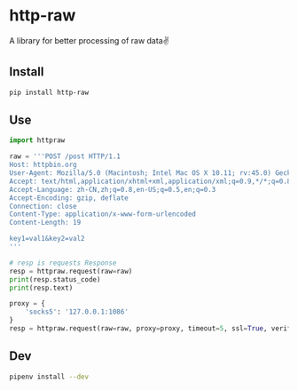 # http-raw

A library for better processing of raw data✌️

## Install

```bash
pip install http-raw
```

## Use

```python
import httpraw

raw = '''POST /post HTTP/1.1
Host: httpbin.org
User-Agent: Mozilla/5.0 (Macintosh; Intel Mac OS X 10.11; rv:45.0) Gecko/20100101 Firefox/45.0
Accept: text/html,application/xhtml+xml,application/xml;q=0.9,*/*;q=0.8
Accept-Language: zh-CN,zh;q=0.8,en-US;q=0.5,en;q=0.3
Accept-Encoding: gzip, deflate
Connection: close
Content-Type: application/x-www-form-urlencoded
Content-Length: 19

key1=val1&key2=val2
'''

# resp is requests Response
resp = httpraw.request(raw=raw)
print(resp.status_code)
print(resp.text)

proxy = {
    'socks5': '127.0.0.1:1086'
}
resp = httpraw.request(raw=raw, proxy=proxy, timeout=5, ssl=True, verify=True)
```

## Dev

```bash
pipenv install --dev
```
